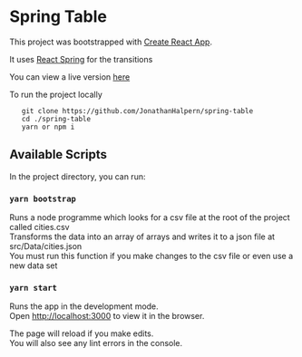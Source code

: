 # Spring Table

This project was bootstrapped with [Create React App](https://github.com/facebook/create-react-app).

It uses [React Spring](https://github.com/react-spring/react-spring) for the transitions

You can view a live version [here](https://spring-table.netlify.com/) 


To run the project locally

 ```
    git clone https://github.com/JonathanHalpern/spring-table
    cd ./spring-table
    yarn or npm i
 ```

## Available Scripts

In the project directory, you can run:

### `yarn bootstrap`

Runs a node programme which looks for a csv file at the root of the project called cities.csv<br>
Transforms the data into an array of arrays and writes it to a json file at src/Data/cities.json<br>
You must run this function if you make changes to the csv file or even use a new data set

### `yarn start`

Runs the app in the development mode.<br>
Open [http://localhost:3000](http://localhost:3000) to view it in the browser.

The page will reload if you make edits.<br>
You will also see any lint errors in the console.
